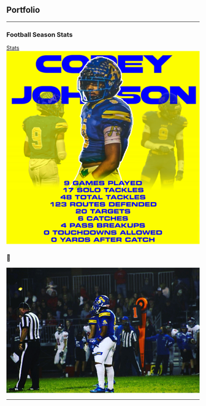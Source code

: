 ## Portfolio

---

### Football Season Stats 

[Stats](/sample_page)
<img src="images/season-stats.png?raw=true"/>

### 🗿

<img src="images/673DA8F9-5F49-4E8C-926F-8EE44DF58358.JPG?raw=true"/>

---

